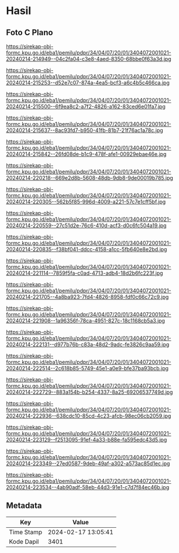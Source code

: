 # Hasil

## Foto C Plano

https://sirekap-obj-formc.kpu.go.id/eba1/pemilu/pdpr/34/04/07/20/01/3404072001021-20240214-214949--04c2fa04-c3e8-4aed-8350-68bbe0f63a3d.jpg

https://sirekap-obj-formc.kpu.go.id/eba1/pemilu/pdpr/34/04/07/20/01/3404072001021-20240214-215253--d52e7c07-874a-4ea5-bcf3-a6c4b5c466ca.jpg

https://sirekap-obj-formc.kpu.go.id/eba1/pemilu/pdpr/34/04/07/20/01/3404072001021-20240214-215500--6f9ea8c2-a7f2-4826-a162-83ced6e01fa7.jpg

https://sirekap-obj-formc.kpu.go.id/eba1/pemilu/pdpr/34/04/07/20/01/3404072001021-20240214-215637--8ac93fd7-b950-41fb-81b7-21f76ac1a78c.jpg

https://sirekap-obj-formc.kpu.go.id/eba1/pemilu/pdpr/34/04/07/20/01/3404072001021-20240214-215842--26fd08de-b1c9-478f-afe1-00929ebae46e.jpg

https://sirekap-obj-formc.kpu.go.id/eba1/pemilu/pdpr/34/04/07/20/01/3404072001021-20240214-220218--669e2d8b-5608-48db-9db8-9de00019b785.jpg

https://sirekap-obj-formc.kpu.go.id/eba1/pemilu/pdpr/34/04/07/20/01/3404072001021-20240214-220305--562b5f85-996d-4009-a221-57c7e1cff5bf.jpg

https://sirekap-obj-formc.kpu.go.id/eba1/pemilu/pdpr/34/04/07/20/01/3404072001021-20240214-220559--27c51d2e-76c6-410d-acf3-d0c6fc504a19.jpg

https://sirekap-obj-formc.kpu.go.id/eba1/pemilu/pdpr/34/04/07/20/01/3404072001021-20240214-220835--f38bf041-ddcc-4158-a1cc-5fb640e8e2bd.jpg

https://sirekap-obj-formc.kpu.go.id/eba1/pemilu/pdpr/34/04/07/20/01/3404072001021-20240214-221114--7859f5fa-c0ad-4713-adb4-18d2b6fc223f.jpg

https://sirekap-obj-formc.kpu.go.id/eba1/pemilu/pdpr/34/04/07/20/01/3404072001021-20240214-221705--4a8ba923-7fd4-4826-8958-fdf0c66c72c9.jpg

https://sirekap-obj-formc.kpu.go.id/eba1/pemilu/pdpr/34/04/07/20/01/3404072001021-20240214-221908--1a96356f-78ca-4951-827c-18c1168cb5a3.jpg

https://sirekap-obj-formc.kpu.go.id/eba1/pemilu/pdpr/34/04/07/20/01/3404072001021-20240214-222131--d977b76b-c83a-48d2-9adc-fe3826c9aa59.jpg

https://sirekap-obj-formc.kpu.go.id/eba1/pemilu/pdpr/34/04/07/20/01/3404072001021-20240214-222514--2c618b85-5749-45e1-a0e9-bfe37ba93bcb.jpg

https://sirekap-obj-formc.kpu.go.id/eba1/pemilu/pdpr/34/04/07/20/01/3404072001021-20240214-222729--883a154b-b254-4337-8a25-69206537749d.jpg

https://sirekap-obj-formc.kpu.go.id/eba1/pemilu/pdpr/34/04/07/20/01/3404072001021-20240214-222936--638cdc10-85cd-4c23-afcb-98ec06cb2059.jpg

https://sirekap-obj-formc.kpu.go.id/eba1/pemilu/pdpr/34/04/07/20/01/3404072001021-20240214-223129--f2513095-91ef-4a33-b88e-fa595edc43d5.jpg

https://sirekap-obj-formc.kpu.go.id/eba1/pemilu/pdpr/34/04/07/20/01/3404072001021-20240214-223349--27ed0587-9deb-49af-a302-a573ac85d1ec.jpg

https://sirekap-obj-formc.kpu.go.id/eba1/pemilu/pdpr/34/04/07/20/01/3404072001021-20240214-223534--4ab90adf-58eb-44d3-91e1-c7d7f84ec46b.jpg


## Metadata

| Key        | Value               |
| ---------- | ------------------- |
| Time Stamp | 2024-02-17 13:05:41 |
| Kode Dapil | 3401                |



